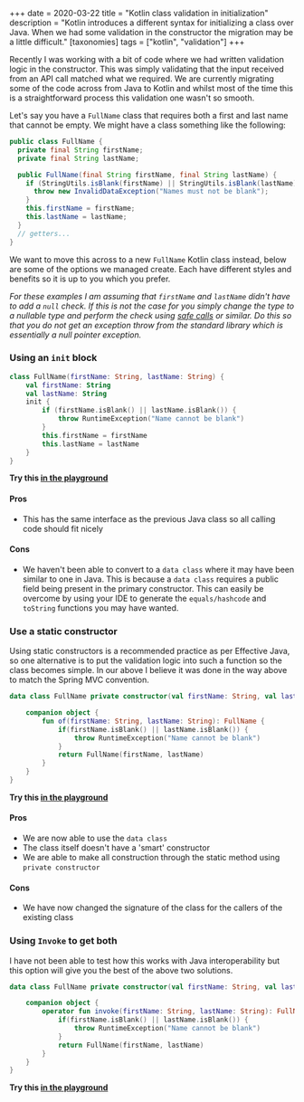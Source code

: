 +++
date = 2020-03-22
title = "Kotlin class validation in initialization"
description = "Kotlin introduces a different syntax for initializing a class over Java. When we had some validation in the constructor the migration may be a little difficult."
[taxonomies]
tags = ["kotlin", "validation"]
+++

Recently I was working with a bit of code where we had written validation logic in the constructor.
This was simply validating that the input received from an API call matched what we required. We are
currently migrating some of the code across from Java to Kotlin and whilst most of the time this is
a straightforward process this validation one wasn't so smooth.

Let's say you have a `FullName` class that requires both a first and last name that cannot be empty.
We might have a class something like the following:

```java
public class FullName {
  private final String firstName;
  private final String lastName;

  public FullName(final String firstName, final String lastName) {
    if (StringUtils.isBlank(firstName) || StringUtils.isBlank(lastName)) {
      throw new InvalidDataException("Names must not be blank");
    }
    this.firstName = firstName;
    this.lastName = lastName;
  }
  // getters...
}
```

We want to move this across to a new `FullName` Kotlin class instead, below are some of the options
we managed create. Each have different styles and benefits so it is up to you which you prefer.

*For these examples I am assuming that `firstName` and `lastName` didn't have to add a `null` check.
If this is not the case for you simply change the type to a nullable type and perform the check
using [safe calls] or similar. Do this so that you do not get an exception throw from the standard
library which is essentially a null pointer exception.*

### Using an `init` block

```kotlin
class FullName(firstName: String, lastName: String) {
    val firstName: String
    val lastName: String
    init {
        if (firstName.isBlank() || lastName.isBlank()) {
            throw RuntimeException("Name cannot be blank")
        }
        this.firstName = firstName
        this.lastName = lastName
    }
}
```

**Try this [in the playground][play1]**

#### Pros

- This has the same interface as the previous Java class so all calling code should fit nicely

#### Cons

- We haven't been able to convert to a `data class` where it may have been similar to one in Java.
  This is because a `data class` requires a public field being present in the primary constructor.
  This can easily be overcome by using your IDE to generate the `equals/hashcode` and `toString`
  functions you may have wanted.

### Use a static constructor

Using static constructors is a recommended practice as per Effective Java, so one alternative is to
put the validation logic into such a function so the class becomes simple. In our above I believe it
was done in the way above to match the Spring MVC convention.

```kotlin
data class FullName private constructor(val firstName: String, val lastName: String) {

    companion object {
        fun of(firstName: String, lastName: String): FullName {
            if(firstName.isBlank() || lastName.isBlank()) {
                throw RuntimeException("Name cannot be blank")
            }
            return FullName(firstName, lastName)
        }
    }
}
```

**Try this [in the playground][play2]**

#### Pros

- We are now able to use the `data class`
- The class itself doesn't have a 'smart' constructor
- We are able to make all construction through the static method using `private constructor`

#### Cons

- We have now changed the signature of the class for the callers of the existing class

### Using `Invoke` to get both

I have not been able to test how this works with Java interoperability but this option will give you
the best of the above two solutions.

```kotlin
data class FullName private constructor(val firstName: String, val lastName: String) {

    companion object {
        operator fun invoke(firstName: String, lastName: String): FullName {
            if(firstName.isBlank() || lastName.isBlank()) {
                throw RuntimeException("Name cannot be blank")
            }
            return FullName(firstName, lastName)
        }
    }
}
```

**Try this [in the playground][play3]**

[safe calls]: https://kotlinlang.org/docs/reference/null-safety.html#safe-calls
[play1]: https://pl.kotl.in/0dQNj7Fb2
[play2]: https://pl.kotl.in/QfFA6uqJt
[play3]: https://pl.kotl.in/GIfzAHuXR